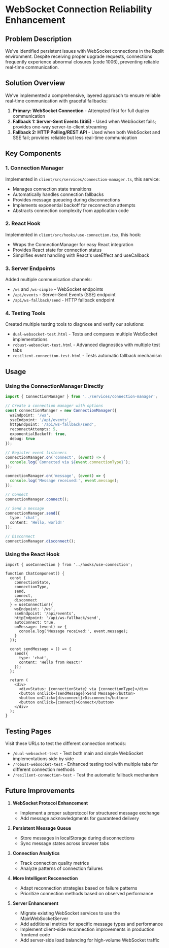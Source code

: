 # WebSocket Connection Reliability Enhancement

## Problem Description

We've identified persistent issues with WebSocket connections in the Replit environment. Despite receiving proper upgrade requests, connections frequently experience abnormal closures (code 1006), preventing reliable real-time communication.

## Solution Overview

We've implemented a comprehensive, layered approach to ensure reliable real-time communication with graceful fallbacks:

1. **Primary: WebSocket Connection** - Attempted first for full duplex communication
2. **Fallback 1: Server-Sent Events (SSE)** - Used when WebSocket fails; provides one-way server-to-client streaming
3. **Fallback 2: HTTP Polling/REST API** - Used when both WebSocket and SSE fail; provides reliable but less real-time communication

## Key Components

### 1. Connection Manager

Implemented in `client/src/services/connection-manager.ts`, this service:

- Manages connection state transitions
- Automatically handles connection fallbacks
- Provides message queueing during disconnections
- Implements exponential backoff for reconnection attempts
- Abstracts connection complexity from application code

### 2. React Hook

Implemented in `client/src/hooks/use-connection.tsx`, this hook:

- Wraps the ConnectionManager for easy React integration
- Provides React state for connection status
- Simplifies event handling with React's useEffect and useCallback

### 3. Server Endpoints

Added multiple communication channels:

- `/ws` and `/ws-simple` - WebSocket endpoints
- `/api/events` - Server-Sent Events (SSE) endpoint
- `/api/ws-fallback/send` - HTTP fallback endpoint

### 4. Testing Tools

Created multiple testing tools to diagnose and verify our solutions:

- `dual-websocket-test.html` - Tests and compares multiple WebSocket implementations
- `robust-websocket-test.html` - Advanced diagnostics with multiple test tabs
- `resilient-connection-test.html` - Tests automatic fallback mechanism

## Usage

### Using the ConnectionManager Directly

```typescript
import { ConnectionManager } from '../services/connection-manager';

// Create a connection manager with options
const connectionManager = new ConnectionManager({
  wsEndpoint: '/ws',
  sseEndpoint: '/api/events',
  httpEndpoint: '/api/ws-fallback/send',
  reconnectAttempts: 5,
  exponentialBackoff: true,
  debug: true
});

// Register event listeners
connectionManager.on('connect', (event) => {
  console.log(`Connected via ${event.connectionType}`);
});

connectionManager.on('message', (event) => {
  console.log('Message received:', event.message);
});

// Connect
connectionManager.connect();

// Send a message
connectionManager.send({
  type: 'chat',
  content: 'Hello, world!'
});

// Disconnect
connectionManager.disconnect();
```

### Using the React Hook

```tsx
import { useConnection } from '../hooks/use-connection';

function ChatComponent() {
  const {
    connectionState,
    connectionType,
    send,
    connect,
    disconnect
  } = useConnection({
    wsEndpoint: '/ws',
    sseEndpoint: '/api/events',
    httpEndpoint: '/api/ws-fallback/send',
    autoConnect: true,
    onMessage: (event) => {
      console.log('Message received:', event.message);
    }
  });

  const sendMessage = () => {
    send({
      type: 'chat',
      content: 'Hello from React!'
    });
  };

  return (
    <div>
      <div>Status: {connectionState} via {connectionType}</div>
      <button onClick={sendMessage}>Send Message</button>
      <button onClick={disconnect}>Disconnect</button>
      <button onClick={connect}>Connect</button>
    </div>
  );
}
```

## Testing Pages

Visit these URLs to test the different connection methods:

- `/dual-websocket-test` - Test both main and simple WebSocket implementations side by side
- `/robust-websocket-test` - Enhanced testing tool with multiple tabs for different connection methods
- `/resilient-connection-test` - Test the automatic fallback mechanism

## Future Improvements

1. **WebSocket Protocol Enhancement**
   - Implement a proper subprotocol for structured message exchange
   - Add message acknowledgments for guaranteed delivery

2. **Persistent Message Queue**
   - Store messages in localStorage during disconnections
   - Sync message states across browser tabs

3. **Connection Analytics**
   - Track connection quality metrics
   - Analyze patterns of connection failures

4. **More Intelligent Reconnection**
   - Adapt reconnection strategies based on failure patterns
   - Prioritize connection methods based on observed performance

5. **Server Enhancement**
   - Migrate existing WebSocket services to use the MainWebSocketServer
   - Add additional metrics for specific message types and performance
   - Implement client-side reconnection improvements in production frontend code
   - Add server-side load balancing for high-volume WebSocket traffic
